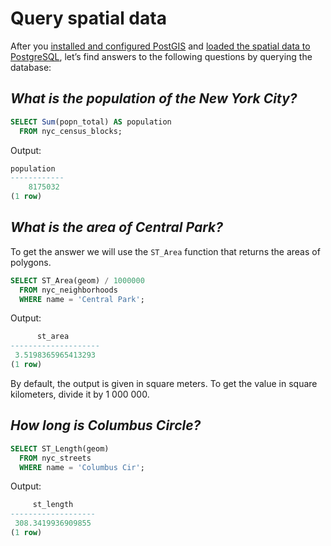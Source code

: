 # Query spatial data

After you [installed and configured PostGIS](postgis-deploy.md) and [loaded the spatial data to PostgreSQL](postgis-deploy.md#upload-spatial-data-to-postgresql), let’s find answers to the following questions by querying the database:

## *What is the population of the New York City?*

```sql
SELECT Sum(popn_total) AS population
  FROM nyc_census_blocks;
```

Output:

```{.sql .no-copy}
population
------------
    8175032
(1 row)
```

## *What is the area of Central Park?*

To get the answer we will use the `ST_Area` function that returns the areas of polygons.

```sql
SELECT ST_Area(geom) / 1000000
  FROM nyc_neighborhoods
  WHERE name = 'Central Park';
```

Output:

```{.sql .no-copy}
      st_area
--------------------
 3.5198365965413293
(1 row)
```

By default, the output is given in square meters. To get the value in square kilometers, divide it by 1 000 000.

## *How long is Columbus Circle?*

```sql
SELECT ST_Length(geom)
  FROM nyc_streets
  WHERE name = 'Columbus Cir';
```

Output:

```{.sql .no-copy}
     st_length
-------------------
 308.3419936909855
(1 row)
``` 